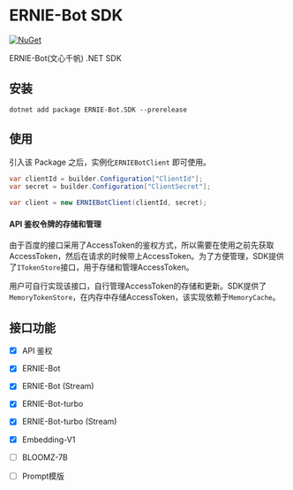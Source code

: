 ﻿# ERNIE-Bot SDK

[![NuGet](https://img.shields.io/nuget/v/ERNIE-Bot.SDK?label=sdk)](https://www.nuget.org/packages/ERNIE-Bot.SDK/)

ERNIE-Bot(文心千帆) .NET SDK

## 安装

```
dotnet add package ERNIE-Bot.SDK --prerelease
```

## 使用 

引入该 Package 之后，实例化`ERNIEBotClient` 即可使用。

```csharp
var clientId = builder.Configuration["ClientId"];
var secret = builder.Configuration["ClientSecret"];

var client = new ERNIEBotClient(clientId, secret);
```

#### API 鉴权令牌的存储和管理

由于百度的接口采用了AccessToken的鉴权方式，所以需要在使用之前先获取AccessToken，然后在请求的时候带上AccessToken。为了方便管理，SDK提供了`ITokenStore`接口，用于存储和管理AccessToken。

用户可自行实现该接口，自行管理AccessToken的存储和更新。SDK提供了`MemoryTokenStore`，在内存中存储AccessToken，该实现依赖于`MemoryCache`。


## 接口功能

- [x] API 鉴权
- [x] ERNIE-Bot
- [x] ERNIE-Bot (Stream)
- [x] ERNIE-Bot-turbo
- [x] ERNIE-Bot-turbo (Stream)
- [x] Embedding-V1
- [ ] BLOOMZ-7B
- [ ] Prompt模版


